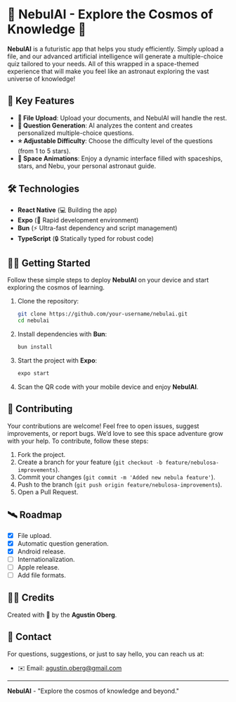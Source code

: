 # 🚀 NebulAI - Explore the Cosmos of Knowledge 🌌

**NebulAI** is a futuristic app that helps you study efficiently. Simply upload a file, and our advanced artificial intelligence will generate a multiple-choice quiz tailored to your needs. All of this wrapped in a space-themed experience that will make you feel like an astronaut exploring the vast universe of knowledge!

## 🌟 Key Features

- **📄 File Upload**: Upload your documents, and NebulAI will handle the rest.
- **🤖 Question Generation**: AI analyzes the content and creates personalized multiple-choice questions.
- **⭐ Adjustable Difficulty**: Choose the difficulty level of the questions (from 1 to 5 stars).
- **🚀 Space Animations**: Enjoy a dynamic interface filled with spaceships, stars, and Nebu, your personal astronaut guide.

## 🛠️ Technologies

- **React Native** (💻 Building the app)
- **Expo** (📲 Rapid development environment)
- **Bun** (⚡ Ultra-fast dependency and script management)
- **TypeScript** (🔒 Statically typed for robust code)

## 🧑‍🚀 Getting Started

Follow these simple steps to deploy **NebulAI** on your device and start exploring the cosmos of learning.

1. Clone the repository:

   ```bash
   git clone https://github.com/your-username/nebulai.git
   cd nebulai
   ```

2. Install dependencies with **Bun**:

   ```bash
   bun install
   ```

3. Start the project with **Expo**:

   ```bash
   expo start
   ```

4. Scan the QR code with your mobile device and enjoy **NebulAI**.

## 🚀 Contributing

Your contributions are welcome! Feel free to open issues, suggest improvements, or report bugs. We’d love to see this space adventure grow with your help. To contribute, follow these steps:

1. Fork the project.
2. Create a branch for your feature (`git checkout -b feature/nebulosa-improvements`).
3. Commit your changes (`git commit -m 'Added new nebula feature'`).
4. Push to the branch (`git push origin feature/nebulosa-improvements`).
5. Open a Pull Request.

## 🛰️ Roadmap

- [x] File upload.
- [x] Automatic question generation.
- [x] Android release.
- [ ] Internationalization.
- [ ] Apple release.
- [ ] Add file formats.

## 👩‍🚀 Credits

Created with 💙 by the **Agustin Oberg**.

## 📡 Contact

For questions, suggestions, or just to say hello, you can reach us at:

- ✉️ Email: agustin.oberg@gmail.com

---

**NebulAI** - "Explore the cosmos of knowledge and beyond."


